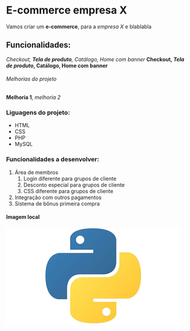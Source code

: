 # E-commerce empresa X

Vamos criar um **e-commerce**, para a *empresa X* e blablabla

## Funcionalidades:

_Checkout, **Tela de produto**, Catálogo, Home com banner_
**Checkout, _Tela de produto_, Catálogo, Home com banner**

###### Melhorias do projeto

__Melhoria 1__, _melhoria 2_

### Liguagens do projeto:

* HTML
* CSS
* PHP
* MySQL

### Funcionalidades a desenvolver:

1. Área de membros
    1. Login diferente para grupos de cliente
    2. Desconto especial para grupos de cliente
    3. CSS diferente para grupos de cliente
2. Integração com outros pagamentos
3. Sistema de bônus primeira compra

#### Imagem local

![Logo do Python][def]

[def]: img\python.png

